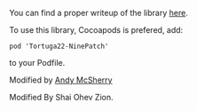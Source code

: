You can find a proper writeup of the library [here](http://blog.tortuga22.com/2010/05/31/announcing-tortuga-22-ninepatch/).

To use this library, Cocoapods is prefered, add:

```
pod 'Tortuga22-NinePatch'
```

to your Podfile.


Modified by [Andy McSherry](http://www.andymcsherry.com)

Modified By Shai Ohev Zion.
